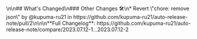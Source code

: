 <!-- Release notes generated using configuration in .github/release.yml at main -->\n\n## What's Changed\n### Other Changes 🛠\n* Revert \"chore: remove json\" by @kupuma-ru21 in https://github.com/kupuma-ru21/auto-release-note/pull/2\n\n\n**Full Changelog**: https://github.com/kupuma-ru21/auto-release-note/compare/2023.07.12-1...2023.07.12-2
